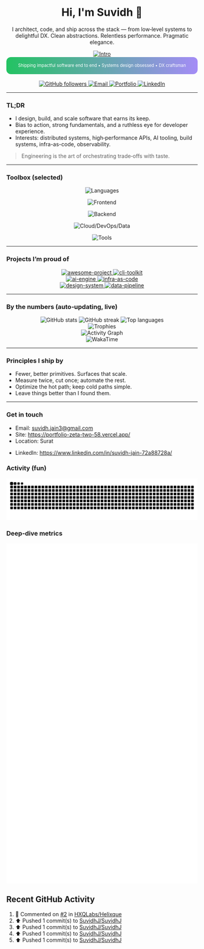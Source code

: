 <div align="center">

  <h1>Hi, I'm <strong>Suvidh</strong> 👋</h1>

  <p>
    I architect, code, and ship across the stack — from low‑level systems to delightful DX.
    Clean abstractions. Relentless performance. Pragmatic elegance.
  </p>

  <!-- Typing intro (subtle, centered, dark‑mode friendly) -->
  <a href="https://github.com/SuvidhJ">
    <img
      src="https://readme-typing-svg.demolab.com?font=Inter&weight=600&duration=2500&pause=600&center=true&vCenter=true&width=950&height=40&lines=Shipping%20impactful%20software%20end%20to%20end;%F0%9F%9A%80%20Developer%20who%20does%20%E2%80%9Cmost%20things%E2%80%9D%20%E2%80%94%20and%20does%20them%20well;Open%E2%80%91source%20driven%20%E2%80%A2%20System%20design%20obsessed%20%E2%80%A2%20DX%20craftsman"
      alt="Intro"
    />
  </a>
  
  <div align="center">
    <img alt="Animated banner" src='data:image/svg+xml;utf8,<svg xmlns="http://www.w3.org/2000/svg" width="900" height="80" viewBox="0 0 900 80"><defs><linearGradient id="g" x1="0" x2="1"><stop offset="0" stop-color="%233b82f6"><animate attributeName="stop-color" values="%233b82f6;%2322c55e;%23a78bfa;%233b82f6" dur="6s" repeatCount="indefinite"/></stop><stop offset="1" stop-color="%2322c55e"><animate attributeName="stop-color" values="%2322c55e;%23a78bfa;%233b82f6;%2322c55e" dur="6s" repeatCount="indefinite"/></stop></linearGradient></defs><rect width="900" height="80" rx="12" fill="url(%23g)"/><text x="50%" y="50%" dominant-baseline="middle" text-anchor="middle" font-family="Inter, Arial, sans-serif" font-size="20" fill="white">Shipping impactful software end to end • Systems design obsessed • DX craftsman</text></svg>' style="max-width:100%;height:auto;border-radius:12px;" />
  </div>

  <!-- Follow + Contact (all live, no hard-coded numbers) -->
  <p>
    <a href="https://github.com/SuvidhJ">
      <img src="https://img.shields.io/github/followers/SuvidhJ?label=Followers&logo=github&style=for-the-badge" alt="GitHub followers" />
    </a>
    <a href="mailto:suvidh.jain3@gmail.com">
      <img src="https://img.shields.io/badge/Email-suvidh.jain3@gmail.com-0A66C2?style=for-the-badge&logo=gmail&logoColor=white" alt="Email" />
    </a>
    <a href="https://portfolio-zeta-two-58.vercel.app/">
      <img src="https://img.shields.io/badge/Portfolio-Visit-111?style=for-the-badge&logo=vercel&logoColor=white" alt="Portfolio" />
    </a>
    <!-- Optional socials -->
<!--     <a href="https://twitter.com/<TWITTER_HANDLE>">
      <img src="https://img.shields.io/badge/Twitter-@<TWITTER_HANDLE>-1DA1F2?style=for-the-badge&logo=x&logoColor=white" alt="Twitter/X" />
    </a> -->
    <a href="https://www.linkedin.com/in/suvidh-jain-72a88728a/">
      <img src="https://img.shields.io/badge/LinkedIn-Connect-0A66C2?style=for-the-badge&logo=linkedin&logoColor=white" alt="LinkedIn" />
    </a>
  </p>

</div>

---

<!-- Snapshot: who you are, what you value -->
### TL;DR
- I design, build, and scale software that earns its keep.
- Bias to action, strong fundamentals, and a ruthless eye for developer experience.
- Interests: distributed systems, high‑performance APIs, AI tooling, build systems, infra-as-code, observability.

> Engineering is the art of orchestrating trade‑offs with taste.

---

### Toolbox (selected)
<div align="center">

  <!-- Languages -->
  <img src="https://skillicons.dev/icons?i=ts,js,go,python,rust,java,cs&perline=14" alt="Languages" /><br/>

  <!-- Frontend -->
  <img src="https://skillicons.dev/icons?i=react,nextjs,vue,svelte,astro,vite,tailwind&perline=14" alt="Frontend" /><br/>

  <!-- Backend / Runtime -->
  <img src="https://skillicons.dev/icons?i=nodejs,deno,bun,express,nestjs,fastapi,django,spring&perline=14" alt="Backend" /><br/>

  <!-- Cloud / DevOps / Data -->
  <img src="https://skillicons.dev/icons?i=aws,gcp,azure,docker,kubernetes,terraform,nginx,postgres,redis,kafka,rabbitmq&perline=14" alt="Cloud/DevOps/Data" /><br/>

  <!-- Tools -->
  <img src="https://skillicons.dev/icons?i=git,github,githubactions,vscode,neovim,postman,figma&perline=14" alt="Tools" />

</div>

---

### Projects I’m proud of
<!-- Replace repo names below with your real repos.
     These pinned cards are live and pull metadata from GitHub in real time. -->

<div align="center">

  <a href="https://github.com/SuvidhJ/awesome-project">
    <img src="https://github-readme-stats.vercel.app/api/pin/?username=SuvidhJ&repo=Portfolio&show_owner=true&hide_border=true&theme=transparent" alt="awesome-project" />
  </a>
  <a href="https://github.com/SuvidhJ/cli-toolkit">
    <img src="https://github-readme-stats.vercel.app/api/pin/?username=SuvidhJ&repo=Recruitment_MFC&show_owner=true&hide_border=true&theme=transparent" alt="cli-toolkit" />
  </a>
  <br/>
  <a href="https://github.com/SuvidhJ/ai-engine">
    <img src="https://github-readme-stats.vercel.app/api/pin/?username=SuvidhJ&repo=Mental-Health-WebApp&show_owner=true&hide_border=true&theme=transparent" alt="ai-engine" />
  </a>
  <a href="https://github.com/SuvidhJ/infra-as-code">
    <img src="https://github-readme-stats.vercel.app/api/pin/?username=SuvidhJ&repo=Roommate-Dhoondho&show_owner=true&hide_border=true&theme=transparent" alt="infra-as-code" />
  </a>
  <br/>
  <a href="https://github.com/SuvidhJ/design-system">
    <img src="https://github-readme-stats.vercel.app/api/pin/?username=SuvidhJ&repo=Chat_application&show_owner=true&hide_border=true&theme=transparent" alt="design-system" />
  </a>
  <a href="https://github.com/SuvidhJ/data-pipeline">
    <img src="https://github-readme-stats.vercel.app/api/pin/?username=SuvidhJ&repo=SIH-SAI&show_owner=true&hide_border=true&theme=transparent" alt="data-pipeline" />
  </a>

</div>

---

### By the numbers (auto‑updating, live)

<div align="center">

  <!-- GitHub Stats (dark/light aware) -->
  <picture>
    <source
      srcset="https://github-readme-stats.vercel.app/api?username=SuvidhJ&show_icons=true&include_all_commits=true&count_private=true&rank_icon=github&hide_border=true&theme=github_dark"
      media="(prefers-color-scheme: dark)"
    />
    <source
      srcset="https://github-readme-stats.vercel.app/api?username=SuvidhJ&show_icons=true&include_all_commits=true&count_private=true&rank_icon=github&hide_border=true"
      media="(prefers-color-scheme: light), (prefers-color-scheme: no-preference)"
    />
    <img src="https://github-readme-stats.vercel.app/api?username=SuvidhJ&show_icons=true&include_all_commits=true&count_private=true&rank_icon=github&hide_border=true" alt="GitHub stats" />
  </picture>

  <!-- Streak -->
  <picture>
    <source
      srcset="https://streak-stats.demolab.com?user=SuvidhJ&hide_border=true&date_format=j%20M%5B%20Y%5D&mode=weekly&card_width=467&theme=github-dark-blue"
      media="(prefers-color-scheme: dark)"
    />
    <source
      srcset="https://streak-stats.demolab.com?user=SuvidhJ&hide_border=true&date_format=j%20M%5B%20Y%5D&mode=weekly&card_width=467"
      media="(prefers-color-scheme: light), (prefers-color-scheme: no-preference)"
    />
    <img src="https://streak-stats.demolab.com?user=SuvidhJ&hide_border=true&date_format=j%20M%5B%20Y%5D&mode=weekly&card_width=467" alt="GitHub streak" />
  </picture>

  <!-- Top Languages -->
  <picture>
    <source
      srcset="https://github-readme-stats.vercel.app/api/top-langs/?username=SuvidhJ&layout=compact&langs_count=10&hide_border=true&theme=github_dark"
      media="(prefers-color-scheme: dark)"
    />
    <source
      srcset="https://github-readme-stats.vercel.app/api/top-langs/?username=SuvidhJ&layout=compact&langs_count=10&hide_border=true"
      media="(prefers-color-scheme: light), (prefers-color-scheme: no-preference)"
    />
    <img src="https://github-readme-stats.vercel.app/api/top-langs/?username=SuvidhJ&layout=compact&langs_count=10&hide_border=true" alt="Top languages" />
  </picture>

</div>

<!-- Trophies (tasteful row, no frames) -->
<div align="center">
  <img src="https://github-profile-trophy.vercel.app/?username=SuvidhJ&theme=onedark&no-bg=true&no-frame=true&row=1&column=7&margin-w=8&margin-h=8" alt="Trophies" />
</div>

<!-- Activity Graph (live) -->
<div align="center">
  <img src="https://github-readme-activity-graph.vercel.app/graph?username=SuvidhJ&radius=8&area=true&bg_color=transparent&hide_border=true&color=3b82f6&line=22c55e&point=3b82f6&area_color=22c55e&custom_title=Contribution%20Graph" alt="Activity Graph" />
</div>

<!-- Optional: WakaTime (if you use it) -->
<div align="center">
  <img src="https://github-readme-stats.vercel.app/api/wakatime?username=SuvidhJ&layout=compact&hide_border=true&theme=transparent" alt="WakaTime" />
</div>

---

### Principles I ship by
- Fewer, better primitives. Surfaces that scale.
- Measure twice, cut once; automate the rest.
- Optimize the hot path; keep cold paths simple.
- Leave things better than I found them.

---

### Get in touch
- Email: suvidh.jain3@gmail.com
- Site: https://portfolio-zeta-two-58.vercel.app/
- Location: Surat
<!-- - Twitter: https://twitter.com/<TWITTER_HANDLE> -->
- LinkedIn: https://www.linkedin.com/in/suvidh-jain-72a88728a/

<!-- Optional: Snake (enable the workflow below, then uncomment) -->

### Activity (fun)
<picture align="center">
  <source media="(prefers-color-scheme: dark)" srcset="https://raw.githubusercontent.com/SuvidhJ/SuvidhJ/output/github-contribution-grid-snake-dark.svg" />
  <img alt="Snake" src="https://raw.githubusercontent.com/SuvidhJ/SuvidhJ/output/github-contribution-grid-snake.svg" />
</picture>


<!-- Optional: Lowlighter Metrics (enable the workflow below, then uncomment) -->

### Deep‑dive metrics
<img src="./metrics.svg" alt="GitHub Metrics (auto‑generated)"  align="center"/>

## Recent GitHub Activity
<!--RECENT_ACTIVITY:start-->
1. 💬 Commented on [#2](https://github.com/HXQLabs/Helixque/issues/2#issuecomment-3355852947) in [HXQLabs/Helixque](https://github.com/HXQLabs/Helixque)<br>
2. ⬆️ Pushed 1 commit(s) to [SuvidhJ/SuvidhJ](https://github.com/SuvidhJ/SuvidhJ)<br>
3. ⬆️ Pushed 1 commit(s) to [SuvidhJ/SuvidhJ](https://github.com/SuvidhJ/SuvidhJ)<br>
4. ⬆️ Pushed 1 commit(s) to [SuvidhJ/SuvidhJ](https://github.com/SuvidhJ/SuvidhJ)<br>
5. ⬆️ Pushed 1 commit(s) to [SuvidhJ/SuvidhJ](https://github.com/SuvidhJ/SuvidhJ)<br>
<!--RECENT_ACTIVITY:end-->

